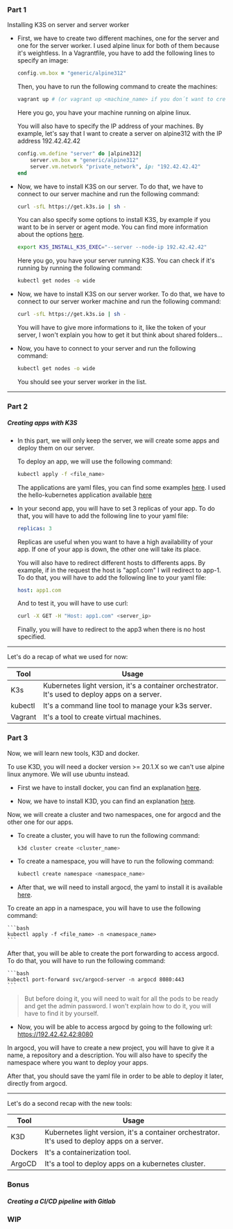 ### Part 1

Installing K3S on server and server worker

- First, we have to create two different machines, one for the server and one for the server worker. I used alpine linux for both of them because it's weightless. In a Vagrantfile, you have to add the following lines to specify an image:
    
    ```ruby
    config.vm.box = "generic/alpine312"
    ```
    
    Then, you have to run the following command to create the machines:
    
    ```bash
    vagrant up # (or vagrant up <machine_name> if you don´t want to create both machines)
    ```
    Here you go, you have your machine running on alpine linux.

    You will also have to specify the IP address of your machines. By example, let's say that I want to create a server on alpine312 with the IP address 192.42.42.42

    ```ruby
    config.vm.define "server" do |alpine312|
        server.vm.box = "generic/alpine312"
        server.vm.network "private_network", ip: "192.42.42.42"
    end
    ```

- Now, we have to install K3S on our server. To do that, we have to connect to our server machine and run the following command:
    
    ```bash
    curl -sfL https://get.k3s.io | sh -
    ```
    You can also specify some options to install K3S, by example if you want to be in server or agent mode. You can find more information about the options [here](https://docs.k3s.io/installation/configuration).
    
    ```bash
    export K3S_INSTALL_K3S_EXEC="--server --node-ip 192.42.42.42"
    ```

    Here you go, you have your server running K3S. You can check if it's running by running the following command:
    
    ```bash
    kubectl get nodes -o wide
    ```


- Now, we have to install K3S on our server worker. To do that, we have to connect to our server worker machine and run the following command:
    
    ```bash
    curl -sfL https://get.k3s.io | sh -
    ```
    You will have to give more informations to it, like the token of your server, I won't explain you how to get it but think about shared folders...

- Now, you have to connect to your server and run the following command:
    
    ```bash
    kubectl get nodes -o wide
    ```
    You should see your server worker in the list.
---
### Part 2

##### Creating apps with K3S

- In this part, we will only keep the server, we will create some apps and deploy them on our server.

    To deploy an app, we will use the following command:
    
    ```bash
    kubectl apply -f <file_name>
    ```
   The applications are yaml files, you can find some examples [here](https://kubernetes.io/docs/concepts/workloads/controllers/deployment/).
   I used the hello-kubernetes application available [here](https://hub.docker.com/r/paulbouwer/hello-kubernetes/)
   
 - In your second app, you will have to set 3 replicas of your app. To do that, you will have to add the following line to your yaml file:
    
    ```yaml
    replicas: 3
    ```

    Replicas are useful when you want to have a high availability of your app. If one of your app is down, the other one will take its place.

    You will also have to redirect different hosts to differents apps. By example, if in the request the host is "app1.com" I will redirect to app-1. To do that, you will have to add the following line to your yaml file:
    
    ```yaml
    host: app1.com
    ```
    And to test it, you will have to use curl:
    
    ```bash
    curl -X GET -H "Host: app1.com" <server_ip>
    ```
    Finally, you will have to redirect to the app3 when there is no host specified.
---

Let's do a recap of what we used for now:

| Tool                    | Usage                    |
|----------------------------|----------------------------------|
|K3s                      | Kubernetes light version, it's a container orchestrator. It's used to deploy apps on a server.|
|kubectl                  | It's a command line tool to manage your k3s server.|
|Vagrant                  | It's a tool to create virtual machines.|
### Part 3

Now, we will learn new tools, K3D and docker.

To use K3D, you will need a docker version >= 20.1.X so we can't use alpine linux anymore. We will use ubuntu instead.

- First we have to install docker, you can find an explanation [here](https://docs.docker.com/engine/install/ubuntu/).

- Now, we have to install K3D, you can find an explanation [here](https://k3d.io/usage/quickstart/).


Now, we will create a cluster and two namespaces, one for argocd and the other one for our apps.

- To create a cluster, you will have to run the following command:
    
    ```bash
    k3d cluster create <cluster_name>
    ```
- To create a namespace, you will have to run the following command:
    
    ```bash
    kubectl create namespace <namespace_name>
    ```
- After that, we will need to install argocd, the yaml to install it is available [here](https://raw.githubusercontent.com/argoproj/argo-cd/stable/manifests/install.yaml).

To create an app in a namespace, you will have to use the following command:
    
    ```bash
    kubectl apply -f <file_name> -n <namespace_name>
    ```

After that, you will be able to create the port forwarding to access argocd. To do that, you will have to run the following command:
    
    ```bash
    kubectl port-forward svc/argocd-server -n argocd 8080:443
    ```
>But before doing it, you will need to wait for all the pods to be ready and get the admin password. I won't explain how to do it, you will have to find it by yourself.

- Now, you will be able to access argocd by going to the following url: https://192.42.42.42:8080

In argocd, you will have to create a new project, you will have to give it a name, a repository and a description. You will also have to specify the namespace where you want to deploy your apps.

After that, you should save the yaml file in order to be able to deploy it later, directly from argocd.


---

Let's do a second recap with the new tools:

| Tool                    | Usage                    |
|----------------------------|----------------------------------|
|K3D                      | Kubernetes light version, it's a container orchestrator. It's used to deploy apps on a server.|
|Dockers                  | It's a containerization tool.|
|ArgoCD                  | It's a tool to deploy apps on a kubernetes cluster.|

### Bonus

##### Creating a CI/CD pipeline with Gitlab

### WIP
